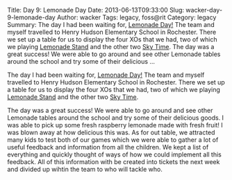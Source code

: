 Title: Day 9: Lemonade Day
Date: 2013-06-13T09:33:00
Slug: wacker-day-9-lemonade-day
Author: wacker
Tags: legacy, foss@rit
Category: legacy
Summary: The day I had been waiting for, [Lemonade Day!](http://lemonadeday.org/) The team and myself travelled to Henry Hudson Elementary School in Rochester. There we set up a table for us to display the four XOs that we had, two of which we playing [Lemonade Stand](http://wiki.sugarlabs.org/go/Lemonade_Stand) and the other two [Sky Time](http://www.playskytime.com/).  The day was a great success! We were able to go around and see other Lemonade tables around the school and try some of their delicious  ... 

The day I had been waiting for, [Lemonade Day!](http://lemonadeday.org/) The
team and myself travelled to Henry Hudson Elementary School in Rochester.
There we set up a table for us to display the four XOs that we had, two of
which we playing [Lemonade Stand](http://wiki.sugarlabs.org/go/Lemonade_Stand)
and the other two [Sky Time](http://www.playskytime.com/).

The day was a great success! We were able to go around and see other Lemonade
tables around the school and try some of their delicious goods. I was able to
pick up some fresh raspberry lemonade made with fresh fruit! I was blown away
at how delicious this was. As for out table, we attracted many kids to test
both of our games which we were able to gather a lot of useful feedback and
information from all the children. We kept a list of everything and quickly
thought of ways of how we could implement all this feedback. All of this
information with be created into tickets the next week and divided up wihtin
the team to who will tackle who.

